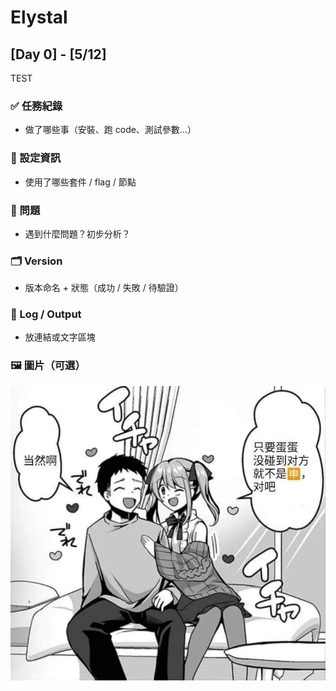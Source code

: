 # Elystal

## [Day 0] - [5/12]
TEST

### ✅ 任務紀錄
- 做了哪些事（安裝、跑 code、測試參數...）

### 🧪 設定資訊
- 使用了哪些套件 / flag / 節點

### 🐛 問題
- 遇到什麼問題？初步分析？

### 🗂 Version
- 版本命名 + 狀態（成功 / 失敗 / 待驗證）

### 📁 Log / Output
- 放連結或文字區塊

### 🖼 圖片（可選）
![](image/elystal/test.jpg)
